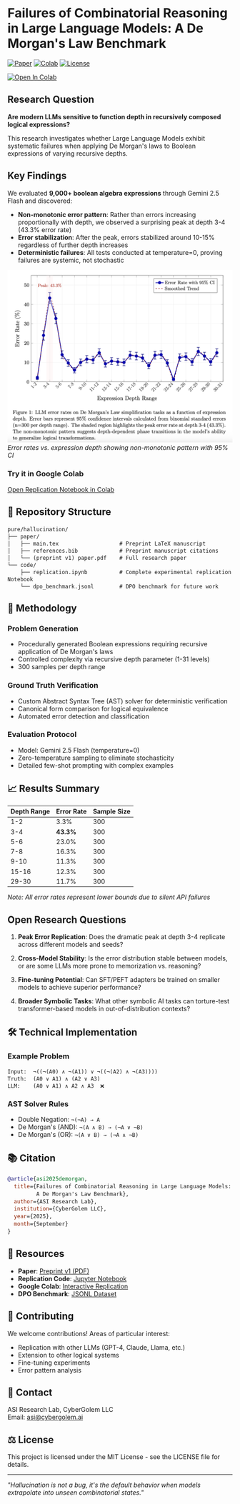 # Failures of Combinatorial Reasoning in Large Language Models: A De Morgan's Law Benchmark

[![Paper](https://img.shields.io/badge/Paper-Preprint%20v1-blue)](https://github.com/cybergolemai/ASI-research-lab/blob/main/pure/hallucination/paper/(preprint%20v1)%20paper.pdf)
[![Colab](https://img.shields.io/badge/Colab-Replication-yellow)](https://colab.research.google.com/drive/1yhFh-gnmjT06ELL-eOs5ITgrkX1iV_cc?usp=sharing)
[![License](https://img.shields.io/badge/License-MIT-green)]()

<a target="_blank" href="https://colab.research.google.com/github/cybergolemai/ASI-research-lab/tree/main/pure/hallucination/code/replication.ipynb">
  <img src="https://colab.research.google.com/assets/colab-badge.svg" alt="Open In Colab"/>
</a>

## Research Question

**Are modern LLMs sensitive to function depth in recursively composed logical expressions?**

This research investigates whether Large Language Models exhibit systematic failures when applying De Morgan's laws to Boolean expressions of varying recursive depths.

## Key Findings

We evaluated **9,000+ boolean algebra expressions** through Gemini 2.5 Flash and discovered:

- **Non-monotonic error pattern**: Rather than errors increasing proportionally with depth, we observed a surprising peak at depth 3-4 (43.3% error rate)
- **Error stabilization**: After the peak, errors stabilized around 10-15% regardless of further depth increases
- **Deterministic failures**: All tests conducted at temperature=0, proving failures are systemic, not stochastic

![Error Rate Graph](https://github.com/cybergolemai/ASI-research-lab/blob/main/pure/hallucination/figures/error_rate_chart.png)
*Error rates vs. expression depth showing non-monotonic pattern with 95% CI*

### Try it in Google Colab
[Open Replication Notebook in Colab](https://colab.research.google.com/drive/1yhFh-gnmjT06ELL-eOs5ITgrkX1iV_cc?usp=sharing)

## 📁 Repository Structure

```
pure/hallucination/
├── paper/
│   ├── main.tex                   # Preprint LaTeX manuscript
│   ├── references.bib             # Preprint manuscript citations
│   └── (preprint v1) paper.pdf    # Full research paper
└── code/
    ├── replication.ipynb          # Complete experimental replication Notebook
    └── dpo_benchmark.jsonl        # DPO benchmark for future work
```

## 🔧 Methodology

### Problem Generation
- Procedurally generated Boolean expressions requiring recursive application of De Morgan's laws
- Controlled complexity via recursive depth parameter (1-31 levels)
- 300 samples per depth range

### Ground Truth Verification
- Custom Abstract Syntax Tree (AST) solver for deterministic verification
- Canonical form comparison for logical equivalence
- Automated error detection and classification

### Evaluation Protocol
- Model: Gemini 2.5 Flash (temperature=0)
- Zero-temperature sampling to eliminate stochasticity
- Detailed few-shot prompting with complex examples

## 📈 Results Summary

| Depth Range | Error Rate | Sample Size |
|------------|------------|-------------|
| 1-2        | 3.3%       | 300         |
| 3-4        | **43.3%**  | 300         |
| 5-6        | 23.0%      | 300         |
| 7-8        | 16.3%      | 300         |
| 9-10       | 11.3%      | 300         |
| 15-16      | 12.3%      | 300         |
| 29-30      | 11.7%      | 300         |

*Note: All error rates represent lower bounds due to silent API failures*

## Open Research Questions

1. **Peak Error Replication**: Does the dramatic peak at depth 3-4 replicate across different models and seeds?

2. **Cross-Model Stability**: Is the error distribution stable between models, or are some LLMs more prone to memorization vs. reasoning?

3. **Fine-tuning Potential**: Can SFT/PEFT adapters be trained on smaller models to achieve superior performance?

4. **Broader Symbolic Tasks**: What other symbolic AI tasks can torture-test transformer-based models in out-of-distribution contexts?

## 🛠️ Technical Implementation

### Example Problem
```
Input:  ¬((¬(A0) ∧ ¬(A1)) ∨ ¬((¬(A2) ∧ ¬(A3))))
Truth:  (A0 ∨ A1) ∧ (A2 ∨ A3)
LLM:    (A0 ∨ A1) ∧ A2 ∧ A3  ❌
```

### AST Solver Rules
- Double Negation: `¬(¬A) → A`
- De Morgan's (AND): `¬(A ∧ B) → (¬A ∨ ¬B)`
- De Morgan's (OR): `¬(A ∨ B) → (¬A ∧ ¬B)`

## 📚 Citation

```bibtex
@article{asi2025demorgan,
  title={Failures of Combinatorial Reasoning in Large Language Models: 
         A De Morgan's Law Benchmark},
  author={ASI Research Lab},
  institution={CyberGolem LLC},
  year={2025},
  month={September}
}
```

## 🔗 Resources

- **Paper**: [Preprint v1 (PDF)](https://github.com/cybergolemai/ASI-research-lab/blob/main/pure/hallucination/paper/(preprint%20v1)%20paper.pdf)
- **Replication Code**: [Jupyter Notebook](https://github.com/cybergolemai/ASI-research-lab/tree/main/pure/hallucination/code/replication.ipynb)
- **Google Colab**: [Interactive Replication](https://colab.research.google.com/drive/1yhFh-gnmjT06ELL-eOs5ITgrkX1iV_cc?usp=sharing)
- **DPO Benchmark**: [JSONL Dataset](https://github.com/cybergolemai/ASI-research-lab/blob/main/pure/hallucination/code/dpo_benchmark.jsonl)

## 🤝 Contributing

We welcome contributions! Areas of particular interest:
- Replication with other LLMs (GPT-4, Claude, Llama, etc.)
- Extension to other logical systems
- Fine-tuning experiments
- Error pattern analysis

## 📧 Contact

ASI Research Lab, CyberGolem LLC  
Email: asi@cybergolem.ai

## ⚖️ License

This project is licensed under the MIT License - see the LICENSE file for details.

---

*"Hallucination is not a bug, it's the default behavior when models extrapolate into unseen combinatorial states."*
